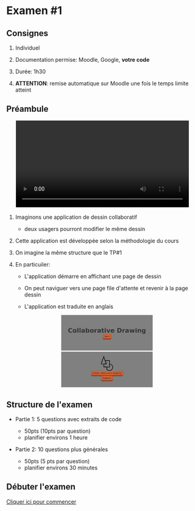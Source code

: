 # Examen #1

## Consignes

1. Individuel

1. Documentation permise: Moodle, Google, **votre code**

1. Durée: 1h30

1. **ATTENTION**: remise automatique sur Moodle une fois le temps limite atteint

## Préambule

<center>
<video width="90%" src="examen01A.mp4" type="video/mp4" loop nocontrols autoplay>
</center>

1. Imaginons une application de dessin collaboratif 
    * deux usagers pourront modifier le même dessin

1. Cette application est développée selon la méthodologie du cours

1. On imagine la même structure que le TP#1

1. En particuiler:


    * L'application démarre en affichant une page de dessin

    * On peut naviguer vers une page file d'attente et revenir à la page dessin

    * L'application est traduite en anglais

    <center>
    <img width="50%" src="anglais01.png">
    <img width="50%" src="anglais02.png">
    </center>


## Structure de l'examen

* Partie 1: 5 questions avec extraits de code
    * 50pts (10pts par question)
    * planifier environs 1 heure

* Partie 2: 10 questions plus générales
    * 50pts (5 pts par question)
    * planifier environs 30 minutes

## Débuter l'examen



[Cliquer ici pour commencer](https://cmontmorency.moodle.decclic.qc.ca/mod/quiz/view.php?id=302419)

